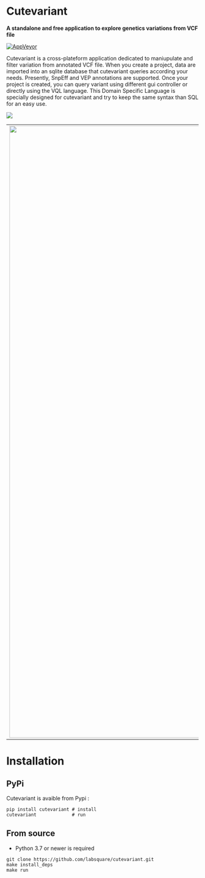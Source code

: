 # Cutevariant

**A standalone and free application to explore genetics variations from VCF file**

[![AppVeyor](https://ci.appveyor.com/api/projects/status/r526oy2rb04663dp?svg=true)](https://ci.appveyor.com/project/dridk/cutevariant-1ex8i)

Cutevariant is a cross-plateform application dedicated to maniupulate and filter variation from annotated VCF file. 
When you create a project, data are imported into an sqlite database that cutevariant queries according your needs. 
Presently, SnpEff and VEP annotations are supported. 
Once your project is created, you can query variant using different gui controller or directly using the VQL language. This Domain Specific Language is specially designed for cutevariant and try to keep the same syntax than SQL for an easy use.

![](https://raw.githubusercontent.com/labsquare/cutevariant/devel/screencast.gif)



| | | |
|:-------------------------:|:-------------------------:|:-------------------------:|
|<img width="1604" alt="screen shot 2017-08-07 at 12 18 15 pm" src="https://raw.githubusercontent.com/labsquare/cutevariant/devel/screenshot1.png"> |<img width="1604" alt="screen shot 2017-08-07 at 12 18 15 pm" src="https://raw.githubusercontent.com/labsquare/cutevariant/devel/screenshot2.png">|<img width="1604" alt="screen shot 2017-08-07 at 12 18 15 pm" src="https://raw.githubusercontent.com/labsquare/cutevariant/devel/screenshot4.png">|


# Installation
## PyPi
Cutevariant is avaible from Pypi : 

    pip install cutevariant # install
    cutevariant             # run

## From source 
- Python 3.7 or newer is required  

```
git clone https://github.com/labsquare/cutevariant.git
make install_deps 
make run 
```
